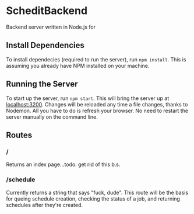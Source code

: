 # ScheditBackend

Backend server written in Node.js for 

## Install Dependencies

To install dependecies (required to run the server), run `npm install`. This is assuming you already have NPM installed on your machine.

## Running the Server

To start up the server, run `npm start`. This will bring the server up at [localhost:3200](). Changes will be reloaded any time a file changes, thanks to Nodemon. All you have to do is refresh your browser. No need to restart the server manually on the command line.

## Routes

### /

Returns an index page...todo: get rid of this b.s.

### /schedule

Currently returns a string that says "fuck, dude". This route will be the basis for queing schedule creation, checking the status of a job, and returning schedules after they're created.